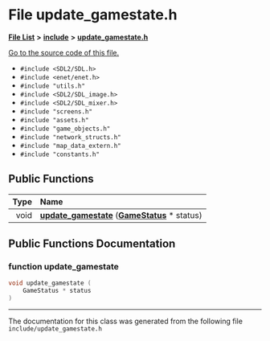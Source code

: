 
# File update\_gamestate.h


[**File List**](files.md) **>** [**include**](dir_d44c64559bbebec7f509842c48db8b23.md) **>** [**update\_gamestate.h**](update__gamestate_8h.md)

[Go to the source code of this file.](update__gamestate_8h_source.md)



* `#include <SDL2/SDL.h>`
* `#include <enet/enet.h>`
* `#include "utils.h"`
* `#include <SDL2/SDL_image.h>`
* `#include <SDL2/SDL_mixer.h>`
* `#include "screens.h"`
* `#include "assets.h"`
* `#include "game_objects.h"`
* `#include "network_structs.h"`
* `#include "map_data_extern.h"`
* `#include "constants.h"`















## Public Functions

| Type | Name |
| ---: | :--- |
|  void | [**update\_gamestate**](update__gamestate_8h.md#function-update-gamestate) ([**GameStatus**](structGameStatus.md) \* status) <br> |








## Public Functions Documentation


### function update\_gamestate 


```cpp
void update_gamestate (
    GameStatus * status
) 
```



------------------------------
The documentation for this class was generated from the following file `include/update_gamestate.h`
